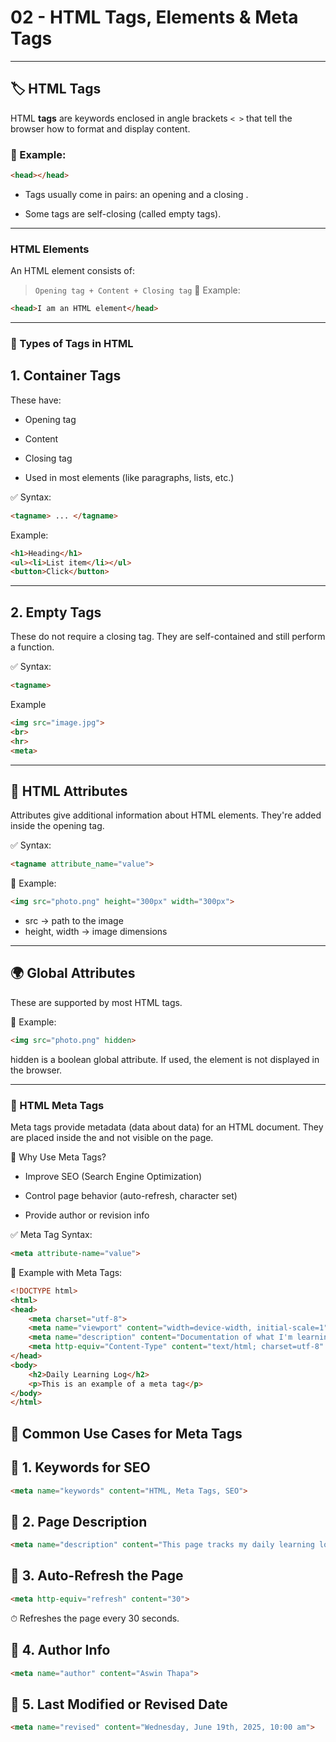 # 02 - HTML Tags, Elements & Meta Tags

---

## 🏷️ HTML Tags

HTML **tags** are keywords enclosed in angle brackets `< >` that tell the browser how to format and display content.

### 📌 Example:
```html
<head></head>
```

- Tags usually come in pairs: an opening <tag> and a closing </tag>.

- Some tags are self-closing (called empty tags).

---
### HTML Elements
An HTML element consists of:
>`Opening tag + Content + Closing tag`
📌 Example:
```html
<head>I am an HTML element</head>
```
---

### 🧱 Types of Tags in HTML
## 1. Container Tags
These have:

- Opening tag

- Content

- Closing tag

- Used in most elements (like paragraphs, lists, etc.)

✅ Syntax:
```html
<tagname> ... </tagname>
```
Example:
```html
<h1>Heading</h1>
<ul><li>List item</li></ul>
<button>Click</button>
```
---

## 2. Empty Tags
These do not require a closing tag. They are self-contained and still perform a function.

✅ Syntax:
```html
<tagname>
```

Example
```html
<img src="image.jpg">
<br>
<hr>
<meta>
```
---

## 🔧 HTML Attributes
Attributes give additional information about HTML elements. They're added inside the opening tag.

✅ Syntax:
```html
<tagname attribute_name="value">
```

📌 Example:
```html
<img src="photo.png" height="300px" width="300px">
```
- src → path to the image
- height, width → image dimensions
---

## 🌍 Global Attributes
These are supported by most HTML tags.

🧠 Example:
```html
<img src="photo.png" hidden>
```
hidden is a boolean global attribute. If used, the element is not displayed in the browser.

---

### 🧾 HTML Meta Tags
Meta tags provide metadata (data about data) for an HTML document. They are placed inside the <head> and not visible on the page.

🧠 Why Use Meta Tags?
- Improve SEO (Search Engine Optimization)

- Control page behavior (auto-refresh, character set)

- Provide author or revision info

✅ Meta Tag Syntax:
```html
<meta attribute-name="value">
```
📄 Example with Meta Tags:
```html
<!DOCTYPE html>
<html>
<head>
    <meta charset="utf-8">
    <meta name="viewport" content="width=device-width, initial-scale=1">
    <meta name="description" content="Documentation of what I'm learning in computer science.">
    <meta http-equiv="Content-Type" content="text/html; charset=utf-8" />
</head>
<body>
    <h2>Daily Learning Log</h2>
    <p>This is an example of a meta tag</p>
</body>
</html>
```

## 🧩 Common Use Cases for Meta Tags
## 📌 1. Keywords for SEO
```html
<meta name="keywords" content="HTML, Meta Tags, SEO">
```

## 📌 2. Page Description
```html
<meta name="description" content="This page tracks my daily learning log.">
```

## 📌 3. Auto-Refresh the Page
```html
<meta http-equiv="refresh" content="30">
```
⏱ Refreshes the page every 30 seconds.

## 📌 4. Author Info
```html
<meta name="author" content="Aswin Thapa">
```

## 📌 5. Last Modified or Revised Date
```html
<meta name="revised" content="Wednesday, June 19th, 2025, 10:00 am">
```

